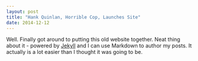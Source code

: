 ```yaml
---
layout: post
title: "Hank Quinlan, Horrible Cop, Launches Site"
date: 2014-12-12
---
```


Well. Finally got around to putting this old website together. Neat thing about it - powered by [Jekyll](http://jekyllrb.com) and I can use Markdown to author my posts. It actually is a lot easier than I thought it was going to be.
